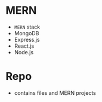 # MERN

- `MERN` stack
- MongoDB
- Express.js
- React.js
- Node.js

# Repo
- contains files and MERN projects
